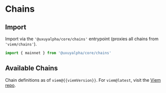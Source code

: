 <script setup>
import packageJson from '../../../package.json'
import SearchChains from '../../components/SearchChains.vue'

const viemVersion = packageJson.devDependencies.viem
</script>

# Chains

## Import

Import via the `'@uxuyalpha/core/chains'` entrypoint (proxies all chains from `'viem/chains'`).

```ts
import { mainnet } from '@uxuyalpha/core/chains'
```

## Available Chains

Chain definitions as of `viem@{{viemVersion}}`. For `viem@latest`, visit the [Viem repo](https://github.com/wevm/viem/blob/main/src/chains/index.ts).

<SearchChains />

<!--@include: @shared/create-chain.md-->

